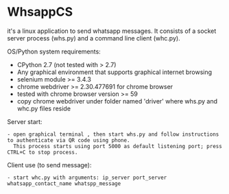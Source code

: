 # WhsappCS

it's a linux application to send whatsapp messages. 
It consists of a socket server process (whs.py) and a command line client (whc.py).

OS/Python system requirements:

- CPython 2.7 (not tested with > 2.7)
- Any graphical environment that supports graphical internet browsing 
- selenium module >= 3.4.3
- chrome webdriver >= 2.30.477691 for chrome browser
- tested with chrome browser version >= 59
- copy chrome webdriver under folder named 'driver' where whs.py and whc.py files reside


Server start:

	- open graphical terminal , then start whs.py and follow instructions to authenticate via QR code using phone.
	  This process starts using port 5000 as default listening port; press CTRL+C to stop process. 

Client use (to send message):

	- start whc.py with arguments: ip_server port_server whatsapp_contact_name whatspp_message
